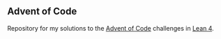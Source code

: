 ## Advent of Code

Repository for my solutions to the [Advent of Code](https://adventofcode.com/) challenges in [Lean 4](https://leanprover.github.io/).